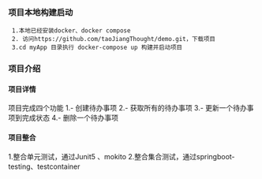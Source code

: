 
### 项目本地构建启动
```
 1.本地已经安装docker、docker compose
 2. 访问https://github.com/taoJiangThought/demo.git，下载项目
 3.cd myApp 目录执行 docker-compose up 构建并启动项目
```
### 项目介绍

#### 项目详情
 项目完成四个功能
 1.- 创建待办事项
 2.- 获取所有的待办事项
 3.- 更新一个待办事项到完成状态
 4.- 删除一个待办事项
#### 项目整合
   1.整合单元测试，通过Junit5 、mokito
   2.整合集合测试，通过springboot-testing、testcontainer
